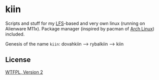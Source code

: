 # kiin

Scripts and stuff for my [LFS](http://www.linuxfromscratch.org)-based and very own linux (running on Alienware M11x).
Package manager (inspired by pacman of [Arch Linux](http://www.archlinux.org)) included.

Genesis of the name `kiin`:
dovahkiin --> rybalkiin --> kiin

## License

[WTFPL, Version 2](http://sam.zoy.org/wtfpl)
